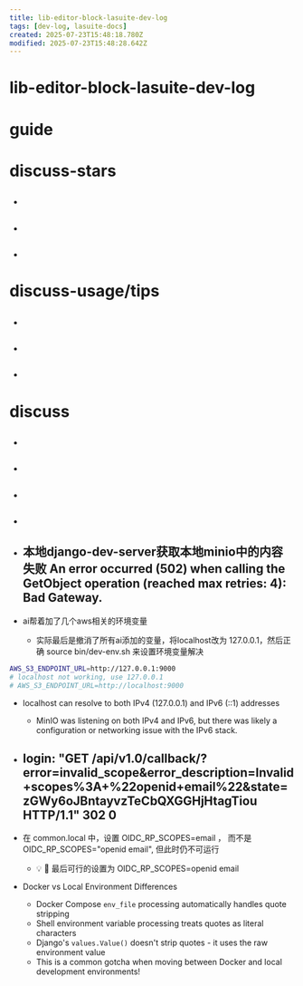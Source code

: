 ```yaml
---
title: lib-editor-block-lasuite-dev-log
tags: [dev-log, lasuite-docs]
created: 2025-07-23T15:48:18.780Z
modified: 2025-07-23T15:48:28.642Z
---
```


# lib-editor-block-lasuite-dev-log

# guide

# discuss-stars
- ## 

- ## 

- ## 
# discuss-usage/tips
- ## 

- ## 

- ## 
# discuss
- ## 

- ## 

- ## 

- ## 

- ## 本地django-dev-server获取本地minio中的内容失败 An error occurred (502) when calling the GetObject operation (reached max retries: 4): Bad Gateway.
- ai帮着加了几个aws相关的环境变量
  - 实际最后是撤消了所有ai添加的变量，将localhost改为 127.0.0.1，然后正确 source bin/dev-env.sh 来设置环境变量解决

```sh
AWS_S3_ENDPOINT_URL=http://127.0.0.1:9000
# localhost not working, use 127.0.0.1
# AWS_S3_ENDPOINT_URL=http://localhost:9000
```

- localhost can resolve to both IPv4 (127.0.0.1) and IPv6 (::1) addresses
  - MinIO was listening on both IPv4 and IPv6, but there was likely a configuration or networking issue with the IPv6 stack.

- ## login: "GET /api/v1.0/callback/?error=invalid_scope&error_description=Invalid+scopes%3A+%22openid+email%22&state=zGWy6oJBntayvzTeCbQXGGHjHtagTiou HTTP/1.1" 302 0 

- 在 common.local 中，设置 OIDC_RP_SCOPES=email ， 而不是 OIDC_RP_SCOPES="openid email", 但此时仍不可运行
  - 💡 🤔 最后可行的设置为 OIDC_RP_SCOPES=openid email

- Docker vs Local Environment Differences
  - Docker Compose `env_file` processing automatically handles quote stripping
  - Shell environment variable processing treats quotes as literal characters
  - Django's `values.Value()` doesn't strip quotes - it uses the raw environment value
  - This is a common gotcha when moving between Docker and local development environments!
